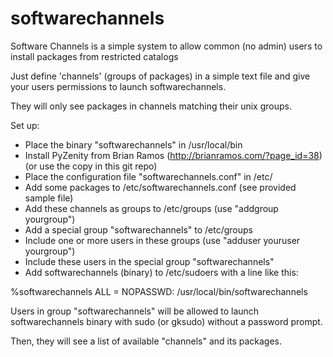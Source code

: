 softwarechannels
================

Software Channels is a simple system to allow common (no admin) users to install
packages from restricted catalogs

Just define 'channels' (groups of packages) in a simple text file and 
give your users permissions to launch softwarechannels.

They will only see packages in channels matching their unix groups.

Set up:

- Place the binary "softwarechannels" in /usr/local/bin 
- Install PyZenity from Brian Ramos (http://brianramos.com/?page_id=38)
  (or use the copy in this git repo)
- Place the configuration file "softwarechannels.conf" in /etc/
- Add some packages to /etc/softwarechannels.conf (see provided sample file)
- Add these channels as groups to /etc/groups (use "addgroup yourgroup")
- Add a special group "softwarechannels" to /etc/groups
- Include one or more users in these groups (use "adduser youruser yourgroup")
- Include these users in the special group "softwarechannels"
- Add softwarechannels (binary) to /etc/sudoers with a line like this:

%softwarechannels ALL = NOPASSWD: /usr/local/bin/softwarechannels

Users in group "softwarechannels" will be allowed to launch softwarechannels
binary with sudo (or gksudo) without a password prompt.

Then, they will see a list of available "channels" and its packages.
